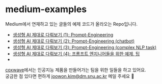 # medium-examples

Medium에서 연재하고 있는 글들의 예제 코드가 올라오는 Repo입니다.
- [생성형 AI 제대로 다뤄보기 (1): Prompt-Engineering](https://medium.com/@joowon.kim/%ED%85%8D%EC%8A%A4%ED%8A%B8-%EA%B8%B0%EB%B0%98-%EC%83%9D%EC%84%B1%ED%98%95-%EC%9D%B8%EA%B3%B5%EC%A7%80%EB%8A%A5-%EA%B0%9C%EC%84%A0%ED%95%98%EA%B8%B0-1-prompt-engineering-a1edd26be733?source=user_profile---------2----------------------------)
- [생성형 AI 제대로 다뤄보기 (2): Prompt-Engineering (chatbot)](https://medium.com/@joowon.kim/%ED%85%8D%EC%8A%A4%ED%8A%B8-%EA%B8%B0%EB%B0%98-%EC%83%9D%EC%84%B1%ED%98%95-%EC%9D%B8%EA%B3%B5%EC%A7%80%EB%8A%A5-%EA%B0%9C%EC%84%A0%ED%95%98%EA%B8%B0-2-prompt-engineering-case-study-chatbot-debb906539bd)
- [생성형 AI 제대로 다뤄보기 (3): Prompt-Engineering (complex NLP task)](https://medium.com/@joowon.kim/%ED%85%8D%EC%8A%A4%ED%8A%B8-%EA%B8%B0%EB%B0%98-%EC%83%9D%EC%84%B1%ED%98%95-%EC%9D%B8%EA%B3%B5%EC%A7%80%EB%8A%A5-%EA%B0%9C%EC%84%A0%ED%95%98%EA%B8%B0-3-prompt-engineering-case-study-complex-task-c5ed9889a57f)
- [생성형 AI 제대로 다뤄보기 (4): 프롬프트 엔지니어들을 위한 예제, 팁]([https://medium.com/@joowon.kim/%ED%85%8D%EC%8A%A4%ED%8A%B8-%EA%B8%B0%EB%B0%98-%EC%83%9D%EC%84%B1%ED%98%95-%EC%9D%B8%EA%B3%B5%EC%A7%80%EB%8A%A5-%EA%B0%9C%EC%84%A0%ED%95%98%EA%B8%B0-3-prompt-engineering-case-study-complex-task-c5ed9889a57f](https://medium.com/@joowon.kim/%EC%83%9D%EC%84%B1%ED%98%95-ai-%EC%A0%9C%EB%8C%80%EB%A1%9C-%EB%8B%A4%EB%A4%84%EB%B3%B4%EA%B8%B0-4-%ED%94%84%EB%A1%AC%ED%94%84%ED%8A%B8-%EC%97%94%EC%A7%80%EB%8B%88%EC%96%B4%EB%93%A4%EC%9D%84-%EC%9C%84%ED%95%9C-%EC%98%88%EC%A0%9C-%ED%8C%81-%EB%AA%A8%EC%9D%8C-92b46eba693))
- 
[coxwave](https://coxwave.com/)에서는 인공지능 제품을 만들어가는 팀을 위한 일들을 하고 있어요.  
궁금한 점 있다면 편하게 [joowon.kim@dm.snu.ac.kr](mailto:joowon.kim@dm.snu.ac.kr) 메일 주세요 🙂

